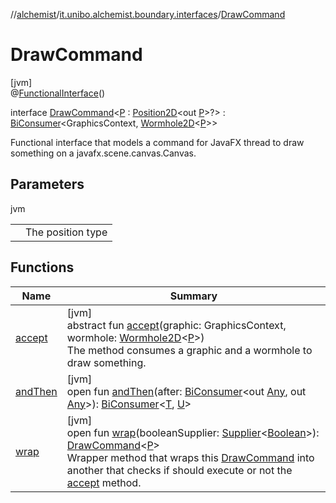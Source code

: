 //[alchemist](../../../index.md)/[it.unibo.alchemist.boundary.interfaces](../index.md)/[DrawCommand](index.md)

# DrawCommand

[jvm]\
@[FunctionalInterface](https://docs.oracle.com/javase/8/docs/api/java/lang/FunctionalInterface.html)()

interface [DrawCommand](index.md)<[P](index.md) : [Position2D](../../it.unibo.alchemist.model.interfaces/-position2-d/index.md)<out [P](../../it.unibo.alchemist.boundary.gui.effects.json/-effect-group-adapter/index.md)>?> : [BiConsumer](https://docs.oracle.com/javase/8/docs/api/java/util/function/BiConsumer.html)<GraphicsContext, [Wormhole2D](../../it.unibo.alchemist.boundary.wormhole.interfaces/-wormhole2-d/index.md)<[P](../../it.unibo.alchemist.boundary.gui.effects.json/-effect-group-adapter/index.md)>> 

Functional interface that models a command for JavaFX thread to draw something on a javafx.scene.canvas.Canvas.

## Parameters

jvm

| | |
|---|---|
| <P> | The position type |

## Functions

| Name | Summary |
|---|---|
| [accept](accept.md) | [jvm]<br>abstract fun [accept](accept.md)(graphic: GraphicsContext, wormhole: [Wormhole2D](../../it.unibo.alchemist.boundary.wormhole.interfaces/-wormhole2-d/index.md)<[P](../../it.unibo.alchemist.boundary.gui.effects.json/-effect-group-adapter/index.md)>)<br>The method consumes a graphic and a wormhole to draw something. |
| [andThen](index.md#1490799502%2FFunctions%2F-267951372) | [jvm]<br>open fun [andThen](index.md#1490799502%2FFunctions%2F-267951372)(after: [BiConsumer](https://docs.oracle.com/javase/8/docs/api/java/util/function/BiConsumer.html)<out [Any](https://kotlinlang.org/api/latest/jvm/stdlib/kotlin/-any/index.html), out [Any](https://kotlinlang.org/api/latest/jvm/stdlib/kotlin/-any/index.html)>): [BiConsumer](https://docs.oracle.com/javase/8/docs/api/java/util/function/BiConsumer.html)<[T](../../it.unibo.alchemist.boundary.monitor/-f-x-step-monitor/index.md), [U](https://docs.oracle.com/javase/8/docs/api/java/util/function/BiConsumer.html)> |
| [wrap](wrap.md) | [jvm]<br>open fun [wrap](wrap.md)(booleanSupplier: [Supplier](https://docs.oracle.com/javase/8/docs/api/java/util/function/Supplier.html)<[Boolean](https://docs.oracle.com/javase/8/docs/api/java/lang/Boolean.html)>): [DrawCommand](index.md)<[P](../../it.unibo.alchemist.boundary.gui.effects.json/-effect-group-adapter/index.md)><br>Wrapper method that wraps this [DrawCommand](index.md) into another that checks if should execute or not the [accept](accept.md) method. |
